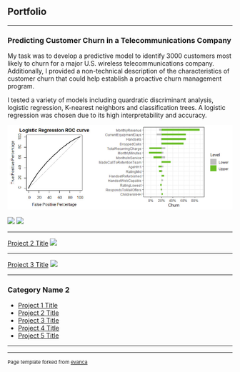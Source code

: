 ## Portfolio

---

### Predicting Customer Churn in a Telecommunications Company

My task was to develop a predictive model to identify 3000 customers most likely to churn for a major U.S. wireless telecommunications company. Additionally, I provided a non-technical description of the characteristics of customer churn that could help establish a proactive churn management program.

I tested a variety of models including quardratic discriminant analysis, logistic regression, K-nearest neighbors and classification trees. A logistic regression was chosen due to its high interpretability and accuracy. 

<img src="Projects/Predicting Customer Churn/Image for churn.jpg?raw=true"/>

[![](https://img.shields.io/badge/-R-white?logo=data%3Aimage%2Fpng%3Bbase64%2CiVBORw0KGgoAAAANSUhEUgAAAA4AAAALCAMAAAB4W0xQAAAA6lBMVEVHcEy2uLyko6e0tbkgaL4eZbcgZbi7vsGgoaa4ur0iZ7ohZ7oiab4kar8fZbkZYLEdY7bAwsWrrLG0trqnp6q2uLujpKmsrbKpqq%2FPw7e3ub20trpafaqZmZ8uarMeZLchZrpwkbpeiLusrbG%2BwMO8vsK%2FwcS%2FwcS5u76xsra9v8Kioaa7vcBJerV5jqqoqa6UkpePj5epsbwYXas4bKk9b6uYmJ6eo6x8j6qvsLSztbkbZsKAlrIka8EiaLsfZbgfZbcjab0YXqwTX7YjZK8XXasbYbFogqQYXq5ngKJNdqlthKQaYK%2Bxs7fb4pIiAAAATXRSTlMAEzzURf%2F2%2FhH9%2Bv3i%2B9r%2B8Tz5inHpzFvsCfWzlbO04rRCNKDbwLxg98Ow9d9n8Lx3dGIFNKLHop7h4jpg2EsiycPkL%2Bk92oeUVuXAgXKWGLcAAACVSURBVAjXHc1DAsNQFEDRFzv5ja3ats3sfzv97Z2d0QUAot7q%2BP4qcHjAlWocJ1gUtXT7JFaFE4JRlufZZm6TUOUEw1tvZVlW00UEDYEigFaUY4qYeAZW0fQw2d3%2BwMQRGIXuAC1Kicom4QCIsu6aXVFSWTQd4hVv2u2eJL5f2mXyGwNPhhJ7f960x%2FhvoBE6w0c7Xb%2BenA8cDRxUIgAAAABJRU5ErkJggg%3D%3D)](#) [![](https://img.shields.io/badge/Jupyter-white?logo=Jupyter)](#)

---
[Project 2 Title](/pdf/sample_presentation.pdf)
<img src="images/dummy_thumbnail.jpg?raw=true"/>

---
[Project 3 Title](http://example.com/)
<img src="images/dummy_thumbnail.jpg?raw=true"/>

---

### Category Name 2

- [Project 1 Title](http://example.com/)
- [Project 2 Title](http://example.com/)
- [Project 3 Title](http://example.com/)
- [Project 4 Title](http://example.com/)
- [Project 5 Title](http://example.com/)

---




---
<p style="font-size:11px">Page template forked from <a href="https://github.com/evanca/quick-portfolio">evanca</a></p>
<!-- Remove above link if you don't want to attibute -->
